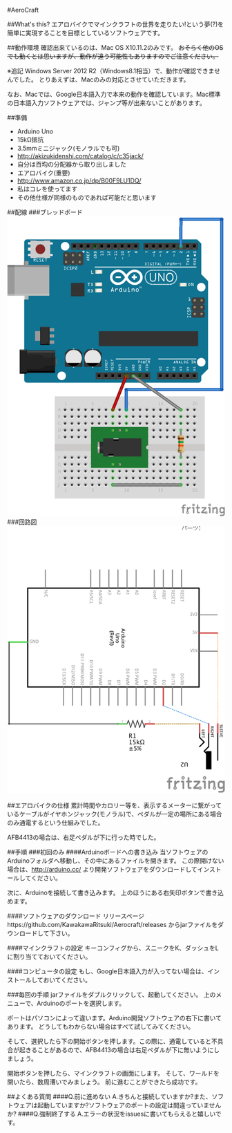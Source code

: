 #AeroCraft

##What's this?
エアロバイクでマインクラフトの世界を走りたい!という夢(?)を簡単に実現することを目標としているソフトウェアです。

##動作環境
確認出来ているのは、Mac OS X10.11.2のみです。
~~おそらく他のOSでも動くとは思いますが、動作が違う可能性もありますのでご注意ください。~~

※追記
Windows Server 2012 R2（Windows8.1相当）で、動作が確認できませんでした。
とりあえずは、Macのみの対応とさせていただきます。

なお、Macでは、Google日本語入力で本来の動作を確認しています。Mac標準の日本語入力ソフトウェアでは、ジャンプ等が出来ないことがあります。

##準備
- Arduino Uno
- 15kΩ抵抗
- 3.5mmミニジャック(モノラルでも可)
 - http://akizukidenshi.com/catalog/c/c35jack/
 - 自分は百均の分配器から取り出しました
- エアロバイク(重要)
 - http://www.amazon.co.jp/dp/B00F9LU1DQ/
 - 私はコレを使ってます
 - その他仕様が同様のものであれば可能だと思います

##配線
###ブレッドボード
![ブレッドボード](Image/Aerocraft_breadbord.png "ブレッドボード")
###回路図
![回路図](Image/Aerocraft_circuit.png "回路図")

##エアロバイクの仕様
累計時間やカロリー等を、表示するメーターに繋がっているケーブルがイヤホンジャック(モノラル)で、ペダルが一定の場所にある場合のみ通電するという仕組みでした。

AFB4413の場合は、右足ペダルが下に行った時でした。

##手順
###初回のみ
####Arduinoボードへの書き込み
当ソフトウェアのArduinoフォルダへ移動し、その中にあるファイルを開きます。
この際開けない場合は、http://arduino.cc/ より開発ソフトウェアをダウンロードしてインストールしてください。

次に、Arduinoを接続して書き込みます。
上のほうにある右矢印ボタンで書き込めます。

####ソフトウェアのダウンロード
リリースページhttps://github.com/KawakawaRitsuki/Aerocraft/releases からjarファイルをダウンロードして下さい。

####マインクラフトの設定
キーコンフィグから、スニークをK、ダッシュをLに割り当てておいてください。

####コンピュータの設定
もし、Google日本語入力が入ってない場合は、インストールしておいてください。

###毎回の手順
jarファイルをダブルクリックして、起動してください。
上のメニューで、Arduinoのポートを選択します。

ポートはパソコンによって違います。Arduino開発ソフトウェアの右下に書いてあります。
どうしてもわからない場合はすべて試してみてください。

そして、選択したら下の開始ボタンを押します。この際に、通電していると不具合が起きることがあるので、AFB4413の場合は右足ペダルが下に無いようにしましょう。

開始ボタンを押したら、マインクラフトの画面にします。
そして、ワールドを開いたら、数周漕いでみましょう。
前に進むことができたら成功です。

##よくある質問
####Q.前に進めない
A.きちんと接続していますか?また、ソフトウェアは起動していますか?ソフトウェアのポートの設定は間違っていませんか?
####Q.強制終了する
A.エラーの状況をissuesに書いてもらえると嬉しいです。

